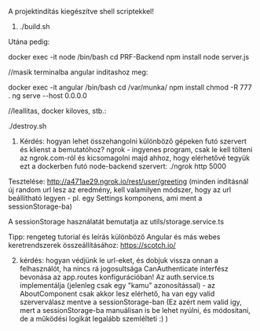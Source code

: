 A projektindítás kiegészítve shell scriptekkel!

1. ./build.sh

Utána pedig:

docker exec -it node /bin/bash
cd PRF-Backend
npm install
node server.js

//masik terminalba angular inditashoz meg:

docker exec -it angular /bin/bash
cd /var/munka/
npm install
chmod -R 777 .
ng serve --host 0.0.0.0

//leallitas, docker kiloves, stb.:

./destroy.sh


1. Kérdés: hogyan lehet összehangolni különböző gépeken futó szervert és klienst a bemutatóhoz?
ngrok - ingyenes program, csak le kell tölteni az ngrok.com-ról és kicsomagolni
majd ahhoz, hogy elérhetővé tegyük ezt a dockerben futó node-backend szervert:
./ngrok http 5000
 
Tesztelése:    http://a471ae29.ngrok.io/rest/user/greeting
(minden indításnál új random url lesz az eredmény, kell valamilyen módszer, hogy az url beállítható legyen - pl. egy Settings komponens, ami ment a sessionStorage-ba)

A sessionStorage használatát bemutatja az utils/storage.service.ts

Tipp: rengeteg tutorial és leírás különböző Angular és más webes keretrendszerek összeállításához: https://scotch.io/

2. kérdés: hogyan védjünk le url-eket, és dobjuk vissza onnan a felhasználót, ha nincs rá jogosultsága
CanAuthenticate interfész bevonása az app.routes konfigurációban!
Az auth.service.ts implementálja (jelenleg csak egy "kamu" azonosítással) - az AboutComponent csak akkor lesz elérhető, ha van egy valid szerverválasz mentve a sessionStorage-ban
(Ez azért nem valid így, mert a sessionStorage-ba manuálisan is be lehet nyúlni, és módosítani, de a működési logikát legalább szemlélteti :) )
